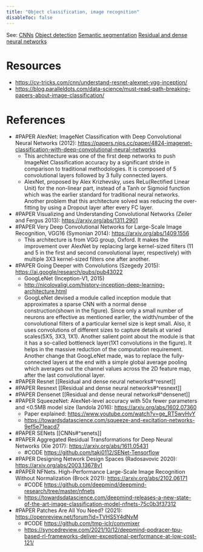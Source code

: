 ```yaml
---
title: "Object classification, image recognition"
disableToc: false 
---
```


See:
[CNNs](CNNs.md)
[Object detection](Object%20detection.md)
[Semantic segmentation](Semantic%20segmentation.md)
[Residual and dense neural networks](Residual%20and%20dense%20neural%20networks.md)

# Resources
- https://cv-tricks.com/cnn/understand-resnet-alexnet-vgg-inception/
- https://blog.paralleldots.com/data-science/must-read-path-breaking-papers-about-image-classification/

# References
- #PAPER AlexNet: ImageNet Classification with Deep Convolutional Neural Networks (2012): https://papers.nips.cc/paper/4824-imagenet-classification-with-deep-convolutional-neural-networks
	- This architecture was one of the first deep networks to push ImageNet Classification accuracy by a significant stride in comparison to traditional methodologies. It is composed of 5 convolutional layers followed by 3 fully connected layers.
	- AlexNet, proposed by Alex Krizhevsky, uses ReLu(Rectified Linear Unit) for the non-linear part, instead of a Tanh or Sigmoid function which was the earlier standard for traditional neural networks. Another problem that this architecture solved was reducing the over-fitting by using a Dropout layer after every FC layer.
- #PAPER Visualizing and Understanding Convolutional Networks (Zeiler and Fergus 2013): https://arxiv.org/abs/1311.2901
- #PAPER Very Deep Convolutional Networks for Large-Scale Image Recognition, VGG16 (Symonian 2014): https://arxiv.org/abs/1409.1556
	- This architecture is from VGG group, Oxford. It makes the improvement over AlexNet by replacing large kernel-sized filters (11 and 5 in the first and second convolutional layer, respectively) with multiple 3X3 kernel-sized filters one after another.
- #PAPER Going Deeper with Convolutions (Szegedy 2015): https://ai.google/research/pubs/pub43022
	- GoogLeNet (Inception-V1, 2015)
	- http://nicolovaligi.com/history-inception-deep-learning-architecture.html
	- GoogLeNet devised a module called inception module that approximates a sparse CNN with a normal dense construction(shown in the figure). Since only a small number of neurons are effective as mentioned earlier, the width/number of the convolutional filters of a particular kernel size is kept small. Also, it uses convolutions of different sizes to capture details at varied scales(5X5, 3X3, 1X1). Another salient point about the module is that it has a so-called bottleneck layer(1X1 convolutions in the figure). It helps in the massive reduction of the computation requirement. Another change that GoogLeNet made, was to replace the fully-connected layers at the end with a simple global average pooling which averages out the channel values across the 2D feature map, after the last convolutional layer. 
- #PAPER Resnet [[Residual and dense neural networks#^resnet]]
- #PAPER Resnext [[Residual and dense neural networks#^resnext]]
- #PAPER Densenet [[Residual and dense neural networks#^densenet]]
- #PAPER SqueezeNet: AlexNet-level accuracy with 50x fewer parameters and <0.5MB model size (Iandola 2016): https://arxiv.org/abs/1602.07360
	- Paper explained: https://www.youtube.com/watch?v=ge_RT5wvHvY 
	- https://towardsdatascience.com/squeeze-and-excitation-networks-9ef5e71eacd7
- #PAPER SENets [[CNNs#^senets]]
- #PAPER Aggregated Residual Transformations for Deep Neural Networks (Xie 2017): https://arxiv.org/abs/1611.05431
	- #CODE https://github.com/taki0112/SENet-Tensorflow
- #PAPER Designing Network Design Spaces (Radosavovic 2020): https://arxiv.org/abs/2003.13678v1
- #PAPER NFNets. High-Performance Large-Scale Image Recognition Without Normalization (Brock 2021): https://arxiv.org/abs/2102.06171
	- #CODE https://github.com/deepmind/deepmind-research/tree/master/nfnets
	- https://towardsdatascience.com/deepmind-releases-a-new-state-of-the-art-image-classification-model-nfnets-75c0b3f37312
- #PAPER Patches Are All You Need? (2021): https://openreview.net/forum?id=TVHS5Y4dNvM
	- #CODE https://github.com/tmp-iclr/convmixer
	- https://syncedreview.com/2021/10/12/deepmind-podracer-tpu-based-rl-frameworks-deliver-exceptional-performance-at-low-cost-121/
